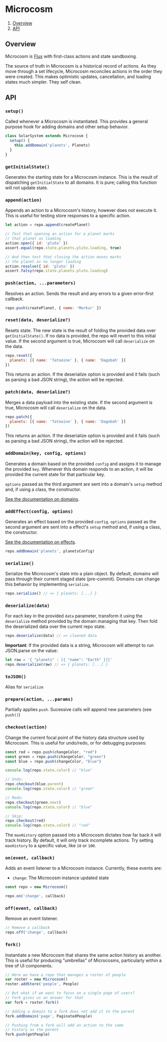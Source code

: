 # Microcosm

1. [Overview](#overview)
2. [API](#api)

## Overview

Microcosm is [Flux](https://facebook.github.io/flux/) with first-class
actions and state sandboxing.

The source of truth in Microcosm is a historical record of actions. As
they move through a set lifecycle, Microcosm reconciles actions in the
order they were created. This makes optimistic updates, cancellation,
and loading states much simpler. They self clean.

## API

### `setup()`

Called whenever a Microcosm is instantiated. This provides a general
purpose hook for adding domains and other setup behavior.

```javascript
class SolarSystem extends Microcosm {
  setup() {
    this.addDomain('planets', Planets)
  }
}
```

### `getInitialState()`

Generates the starting state for a Microcosm instance. This is the
result of dispatching `getInitialState` to all domains. It is
pure; calling this function will not update state.

### `append(action)`

Appends an action to a Microcosm's history, however does not execute
it. This is useful for testing store responses to a specific action.

```javascript
let action = repo.append(createPlanet)

// Test that opening an action for a planet marks
// that planet as loading
action.open({ id: 'pluto' })
assert.equal(repo.state.planets.pluto.loading, true)

// And then test that closing the action moves marks
// the planet as no longer loading
action.resolve({ id: 'pluto' })
assert.falsy(repo.state.planets.pluto.loading)
```

### `push(action, ...parameters)`

Resolves an action. Sends the result and any errors to a given error-first callback.

```javascript
repo.push(createPlanet, { name: 'Merkur' })
```

### `reset(data, deserialize?)`

Resets state. The new state is the result of folding the provided data
over `getInitialState()`. If no data is provided, the repo will revert
to this initial value. If the second argument is true, Microcosm will
call `deserialize` on the data.

```javascript
repo.reset({
  planets: [{ name: 'Tatooine' }, { name: 'Dagobah' }]
})
```

This returns an action. If the deserialize option is provided and it
fails (such as parsing a bad JSON string), the action will be
rejected.

### `patch(data, deserialize?)`

Merges a data payload into the existing state. If the second argument
is true, Microcosm will call `deserialize` on the data.

```javascript
repo.patch({
  planets: [{ name: 'Tatooine' }, { name: 'Dagobah' }]
})
```

This returns an action. If the deserialize option is provided and it
fails (such as parsing a bad JSON string), the action will be
rejected.

### `addDomain(key, config, options)`

Generates a domain based on the provided `config` and assigns it to
manage the provided `key`. Whenever this domain responds to an action,
it will be provided the current state for that particular key.

`options` passed as the third argument are sent into a domain's
`setup` method and, if using a class, the constructor.

[See the documentation on domains](domains.md).

### `addEffect(config, options)`

Generates an effect based on the provided `config`. `options` passed
as the second argument are sent into a effect's `setup` method and, if
using a class, the constructor.

[See the documentation on effects](effects.md).

```javascript
repo.addDomain('planets', planetsConfig)
```

### `serialize()`

Serialize the Microcosm's state into a plain object. By default,
domains will pass through their current staged state
(pre-commit). Domains can change this behavior by implementing
`serialize`.

```javascript
repo.serialize() // => { planets: [...] }
```

### `deserialize(data)`

For each key in the provided `data` parameter, transform it using the
`deserialize` method provided by the domain managing that key. Then
fold the deserialized data over the current repo state.

```javascript
repo.deserialize(data) // => cleaned data
```

**Important**: If the provided data is a string, Microcosm will attempt to run
JSON.parse on the value:

```javascript
let raw = '{ "planets" : [{ "name": "Earth" }]}'
repo.deserialize(raw) // => { planets: [...] }
```

### `toJSON()`

Alias for `serialize`

### `prepare(action, ...params)`

Partially applies `push`. Sucessive calls will append new parameters
(see `push()`)

### `checkout(action)`

Change the current focal point of the history data structure used by
Microcosm. This is useful for undo/redo, or for debugging purposes:

```javascript
const red = repo.push(changeColor, "red")
const green = repo.push(changeColor, "green")
const blue = repo.push(changeColor, "blue")

console.log(repo.state.color) // "blue"

// Undo:
repo.checkout(blue.parent)
console.log(repo.state.color) // "green"

// Redo:
repo.checkout(green.next)
console.log(repo.state.color) // "blue"

// Skip:
repo.checkout(red)
console.log(repo.state.color) // "red"
```

The `maxHistory` option passed into a Microcosm dictates how far back
it will track history. By default, it will only track incomplete
actions. Try setting `maxHistory` to a specific value, like `10` or `100`.

### `on(event, callback)`

Adds an event listener to a Microcosm instance. Currently, these events
are:

- `change`: The Microcosm instance updated state

```javascript
const repo = new Microcosm()

repo.on('change', callback)
```

### `off(event, callback)`

Remove an event listener.

```javascript
// Remove a callback
repo.off('change', callback)
```



### `fork()`

Instantiate a new Microcosm that shares the same action history as
another. This is useful for producing "umbrellas" of Microcosms,
particularly within a tree of UI components.

```javascript
// Here we have a repo that manages a roster of people
var roster = new Microcosm()
roster.addStore('people', People)

// But what if we want to focus on a single page of users?
// Fork gives us an answer for that
var fork = roster.fork()

// Adding a domain to a fork does not add it to the parent
fork.addDomain('page', PaginatedPeople)

// Pushing from a fork will add an action to the same
// history as the parent
fork.push(getPeople)
```
